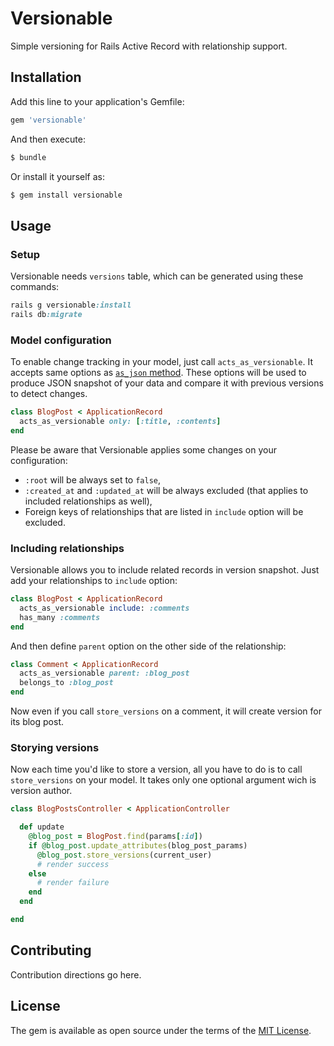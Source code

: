 # Versionable
Simple versioning for Rails Active Record with relationship support.

## Installation
Add this line to your application's Gemfile:

```ruby
gem 'versionable'
```

And then execute:
```bash
$ bundle
```

Or install it yourself as:
```bash
$ gem install versionable
```

## Usage

### Setup
Versionable needs `versions` table, which can be generated using these commands:

```ruby
rails g versionable:install
rails db:migrate
```

### Model configuration
To enable change tracking in your model, just call `acts_as_versionable`. It accepts
same options as [`as_json` method](https://api.rubyonrails.org/classes/ActiveModel/Serializers/JSON.html#method-i-as_json).
These options will be used to produce JSON snapshot of your data and compare it
with previous versions to detect changes.

```ruby
class BlogPost < ApplicationRecord
  acts_as_versionable only: [:title, :contents]
end
```

Please be aware that Versionable applies some changes on your configuration:

- `:root` will be always set to `false`,
- `:created_at` and `:updated_at` will be always excluded (that applies to included
  relationships as well),
- Foreign keys of relationships that are listed in `include` option will be excluded.

### Including relationships
Versionable allows you to include related records in version snapshot. Just add
your relationships to `include` option:

```ruby
class BlogPost < ApplicationRecord
  acts_as_versionable include: :comments
  has_many :comments
end
```

And then define `parent` option on the other side of the relationship:

```ruby
class Comment < ApplicationRecord
  acts_as_versionable parent: :blog_post
  belongs_to :blog_post
end
```

Now even if you call `store_versions` on a comment, it will create version for
its blog post.

### Storying versions
Now each time you'd like to store a version, all you have to do is to call
`store_versions` on your model. It takes only one optional argument wich is
version author.

```ruby
class BlogPostsController < ApplicationController

  def update
    @blog_post = BlogPost.find(params[:id])
    if @blog_post.update_attributes(blog_post_params)
      @blog_post.store_versions(current_user)
      # render success
    else
      # render failure
    end
  end

end
```

## Contributing
Contribution directions go here.

## License
The gem is available as open source under the terms of the [MIT License](https://opensource.org/licenses/MIT).
